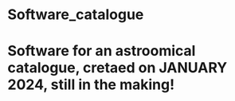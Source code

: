 # Software_catalogue

# Software for an astroomical catalogue, cretaed on JANUARY 2024, still in the making!
